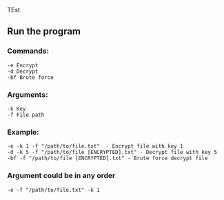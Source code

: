 TEst
## Run the program

### Commands:

```
-e Encrypt
-d Decrypt
-bf Brute force
```

### Arguments:
```
-k Key
-f File path
```

### Example:
```
-e -k 1 -f "/path/to/file.txt"  - Encrypt file with key 1
-d -k 5 -f "/path/to/file [ENCRYPTED].txt" - Decrypt file with key 5
-bf -f "/path/to/file [ENCRYPTED].txt" - Brute force decrypt file
```

### Argument could be in any order
```
-e -f "/path/to/file.txt" -k 1
```
